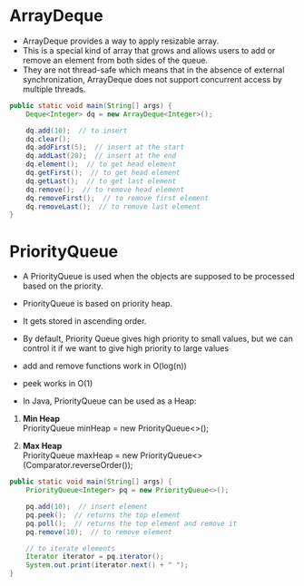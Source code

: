 # ArrayDeque

- ArrayDeque provides a way to apply resizable array.
- This is a special kind of array that grows and allows users to add or remove an element from both sides of the queue.
- They are not thread-safe which means that in the absence of external synchronization, ArrayDeque does not support
  concurrent access by multiple threads.

```java
public static void main(String[] args) {
    Deque<Integer> dq = new ArrayDeque<Integer>();

    dq.add(10);  // to insert
    dq.clear();
    dq.addFirst(5);  // insert at the start
    dq.addLast(20);  // insert at the end
    dq.element();  // to get head element
    dq.getFirst();  // to get head element
    dq.getLast();  // to get last element
    dq.remove();  // to remove head element
    dq.removeFirst();  // to remove first element
    dq.removeLast();  // to remove last element
}
```

# PriorityQueue

- A PriorityQueue is used when the objects are supposed to be processed based on the priority.
- PriorityQueue is based on priority heap.
- It gets stored in ascending order.
- By default, Priority Queue gives high priority to small values, but we can control it if we want to give high priority
  to large values
- add and remove functions work in O(log(n))
- peek works in O(1)


- In Java, PriorityQueue can be used as a Heap: <br />

1. **Min Heap** <br />
   PriorityQueue<Integer> minHeap = new PriorityQueue<>();


2. **Max Heap** <br />
   PriorityQueue<Integer> maxHeap = new PriorityQueue<>(Comparator.reverseOrder());

```java
public static void main(String[] args) {
    PriorityQueue<Integer> pq = new PriorityQueue<>();

    pq.add(10);  // insert element
    pq.peek();  // returns the top element
    pq.poll();  // returns the top element and remove it
    pq.remove(10);  // to remove element

    // to iterate elements
    Iterator iterator = pq.iterator();
    System.out.print(iterator.next() + " ");
}
```

